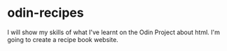 # odin-recipes
I will show my skills of what I've learnt on the Odin Project about html. I'm going to create a recipe book website.
